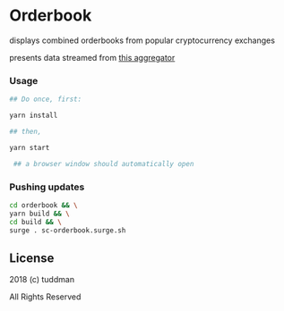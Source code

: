 # Orderbook

displays combined orderbooks from popular cryptocurrency exchanges

presents data streamed from [this aggregator](https://github.com/tuddman/oderbook-server)

### Usage

```bash
## Do once, first:

yarn install 

## then,

yarn start

 ## a browser window should automatically open
```

### Pushing updates

```bash
cd orderbook && \
yarn build && \
cd build && \
surge . sc-orderbook.surge.sh
```


## License

2018 (c) tuddman 

All Rights Reserved
